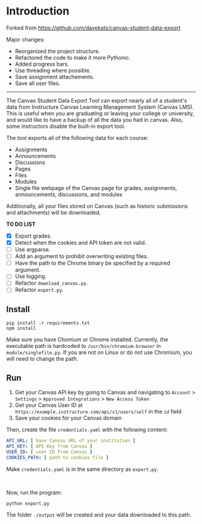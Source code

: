 # Introduction

Forked from https://github.com/davekats/canvas-student-data-export

Major changes:

- Reorganized the project structure.
- Refactored the code to make it more Pythonic.
- Added progress bars.
- Use threading where possible.
- Save assignment attachements.
- Save all user files.

---

The Canvas Student Data Export Tool can export nearly all of a student's data from Instructure Canvas Learning Management System (Canvas LMS).
This is useful when you are graduating or leaving your college or university, and would like to have a backup of all the data you had in canvas. Also, some instructors disable the built-in export tool.

The tool exports all of the following data for each course:

- Assignments
- Announcements
- Discussions
- Pages
- Files
- Modules
- Single file webpage of the Canvas page for grades, assignments, announcements, discussions, and modules

Additionally, all your files stored on Canvas (such as historic submissions and attachments) will be downloaded.

**TO DO LIST**
- [x] Export grades.
- [x] Detect when the cookies and API token are not valid.
- [ ] Use argparse.
- [ ] Add an argument to prohibit overwriting existing files.
- [ ] Have the path to the Chrome binary be specified by a required argument.
- [ ] Use logging.
- [ ] Refactor `download_canvas.py`.
- [ ] Refactor `export.py`.

## Install

```shell
pip install -r requirements.txt
npm install
```

Make sure you have Chomium or Chrome installed. Currently, the executable path is hardcoded to `/usr/bin/chromium-browser` in `module/singlefile.py`. If you are not on Linux or do not use Chromium, you will need to change the path.

## Run

1. Get your Canvas API key by going to Canvas and navigating to `Account` > `Settings` > `Approved Integrations` > `New Access Token`
2. Get your Canvas User ID at `https://example.instructure.com/api/v1/users/self` in the `id` field
3. Save your cookies for your Canvas domain

Then, create the file `credentials.yaml` with the following content:

```yaml
API_URL: [ base Canvas URL of your institution ]
API_KEY: [ API Key from Canvas ]
USER_ID: [ user ID from Canvas ]
COOKIES_PATH: [ path to cookies file ]
```

Make `credentials.yaml` is in the same directory as `export.py`.

<br>

Now, run the program:

```shell
python export.py
```

The folder `./output` will be created and your data downloaded to this path.
